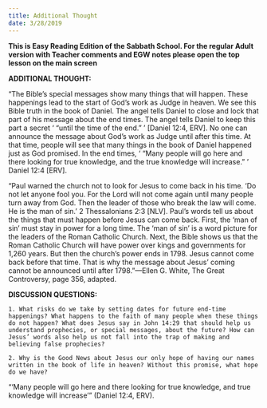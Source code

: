 ```yaml
---
title: Additional Thought
date: 3/28/2019
---
```


 **This is Easy Reading Edition of the Sabbath School. For the regular Adult version with Teacher comments and EGW notes please open the top lesson on the main screen** 

**ADDITIONAL THOUGHT:**

“The Bible’s special messages show many things that will happen. These happenings lead to the start of God’s work as Judge in heaven. We see this Bible truth in the book of Daniel. The angel tells Daniel to close and lock that part of his message about the end times. The angel tells Daniel to keep this part a secret ‘ “until the time of the end.” ’ [Daniel 12:4, ERV]. No one can announce the message about God’s work as Judge until after this time. At that time, people will see that many things in the book of Daniel happened just as God promised. In the end times, ‘ “Many people will go here and there looking for true knowledge, and the true knowledge will increase.” ’ Daniel 12:4 [ERV].

“Paul warned the church not to look for Jesus to come back in his time. ‘Do not let anyone fool you. For the Lord will not come again until many people turn away from God. Then the leader of those who break the law will come. He is the man of sin.’ 2 Thessalonians 2:3 [NLV]. Paul’s words tell us about the things that must happen before Jesus can come back. First, the ‘man of sin’ must stay in power for a long time. The ‘man of sin’ is a word picture for the leaders of the Roman Catholic Church. Next, the Bible shows us that the Roman Catholic Church will have power over kings and governments for 1,260 years. But then the church’s power ends in 1798. Jesus cannot come back before that time. That is why the message about Jesus’ coming cannot be announced until after 1798.”—Ellen G. White, The Great Controversy, page 356, adapted.

**DISCUSSION QUESTIONS:**

`1. What risks do we take by setting dates for future end-time happenings? What happens to the faith of many people when these things do not happen? What does Jesus say in John 14:29 that should help us understand prophecies, or special messages, about the future? How can Jesus’ words also help us not fall into the trap of making and believing false prophecies?`

`2. Why is the Good News about Jesus our only hope of having our names written in the book of life in heaven? Without this promise, what hope do we have?`

“‘Many people will go here and there looking for true knowledge, and true knowledge will increase’” (Daniel 12:4, ERV).
